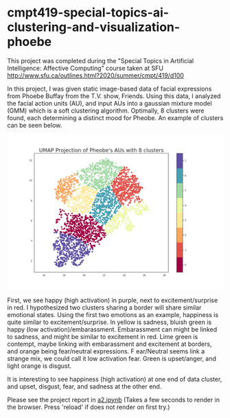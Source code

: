 # cmpt419-special-topics-ai-clustering-and-visualization-phoebe

This project was completed during the "Special Topics in Artificial Intelligence: Affective Computing" course taken at SFU
http://www.sfu.ca/outlines.html?2020/summer/cmpt/419/d100

In this project, I was given static image-based data of facial expressions from Phoebe Buffay from the T.V. show, Friends. 
Using this data, I analyzed the facial action units (AU), and input AUs into a gaussian mixture model (GMM) which is a soft clustering algorithm.
Optimally, 8 clusters were found, each determining a distinct mood for Pheobe. An example of clusters can be seen below. 

![](mood_clusters.png)

First, we see happy (high activation) in purple, next to excitement/surprise in red.
I hypothesized two clusters sharing a border will share similar emotional states. 
Using the first two emotions as an example, happiness is quite similar to excitement/surprise.
In yellow is sadness, bluish green is happy (low activation)/embarassment. 
Embarassment can might be linked to sadness, and might be similar to excitement in red.
Lime green is contempt, maybe linking with embarassment and excitement at borders, and orange being fear/neutral expressions. F
ear/Neutral seems link a strange mix, we could call it low activation fear.
Green is upset/anger, and light orange is disgust.

It is interesting to see happiness (high activation) at one end of data cluster, and upset, disgust, fear, and sadness at the other end.

Please see the project report in [a2.ipynb](https://github.com/compSciKai/cmpt419-special-topics-ai-clustering-and-visualization-phoebe/blob/master/a2.ipynb) (Takes a few seconds to render in the browser. Press 'reload' if does not render on first try.)
